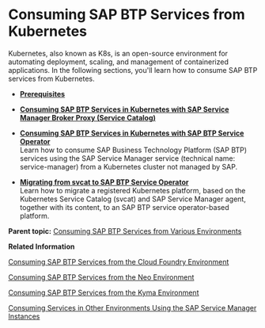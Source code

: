 <!-- loioba4fd1f99db14acba0e6b8b0891d7baa -->

# Consuming SAP BTP Services from Kubernetes

Kubernetes, also known as K8s, is an open-source environment for automating deployment, scaling, and management of containerized applications. In the following sections, you'll learn how to consume SAP BTP services from Kubernetes.

-   **[Prerequisites](prerequisites-dd5faaa.md)**  

-   **[Consuming SAP BTP Services in Kubernetes with SAP Service Manager Broker Proxy \(Service Catalog\)](consuming-sap-btp-services-in-kubernetes-20195bf.md)**  

-   **[Consuming SAP BTP Services in Kubernetes with SAP BTP Service Operator](consuming-sap-btp-services-in-kubernetes-b5a35bf.md "Learn how to consume SAP Business Technology
                                Platform
			(SAP BTP) services using the
			SAP Service
                                Manager
		service (technical name: service-manager) from a Kubernetes cluster not managed by
		SAP.")**  
Learn how to consume SAP Business Technology Platform \(SAP BTP\) services using the SAP Service Manager service \(technical name: service-manager\) from a Kubernetes cluster not managed by SAP.
-   **[Migrating from svcat to SAP BTP Service Operator](migrating-from-svcat-to-sap-btp-service-ec7f5c7.md "Learn how to migrate a registered Kubernetes platform, based on the Kubernetes Service
		Catalog (svcat) and SAP Service
                                Manager agent,
		together with its content, to an SAP BTP service operator-based
		platform.")**  
Learn how to migrate a registered Kubernetes platform, based on the Kubernetes Service Catalog \(svcat\) and SAP Service Manager agent, together with its content, to an SAP BTP service operator-based platform.

**Parent topic:** [Consuming SAP BTP Services from Various Environments](consuming-sap-btp-services-from-various-aa2ba14.md "Learn more about how to consume SAP BTP services from various runtime environments.")

**Related Information**  


[Consuming SAP BTP Services from the Cloud Foundry Environment](consuming-sap-btp-services-from-the-clou-9a3d669.md "SAP BTP, Cloud Foundry environment is an open Platform-as-a-Service (PaaS) targeted at microservice development and orchestration.")

[Consuming SAP BTP Services from the Neo Environment](consuming-sap-btp-services-from-the-neo-7cbbbee.md "SAP BTP, Neo environment is an enterprise platform-as-a-service (enterprise PaaS) that provides comprehensive application development services and capabilities, which lets you build, extend, and integrate business applications in the cloud.")

[Consuming SAP BTP Services from the Kyma Environment](consuming-sap-btp-services-from-the-kyma-20a8360.md "SAP BTP Kyma environment is a fully managed Kubernetes-based environment that allows you to consume external services and use their functionality to build and deploy your own applications.")

[Consuming Services in Other Environments Using the SAP Service Manager Instances](consuming-services-in-other-environments-0714ac2.md "Consume SAP BTP services from any runtime environment by creating service instances and service bindings directly in your subaccount with the Service Manager Control (SMCTL) CLI or APIs.")

